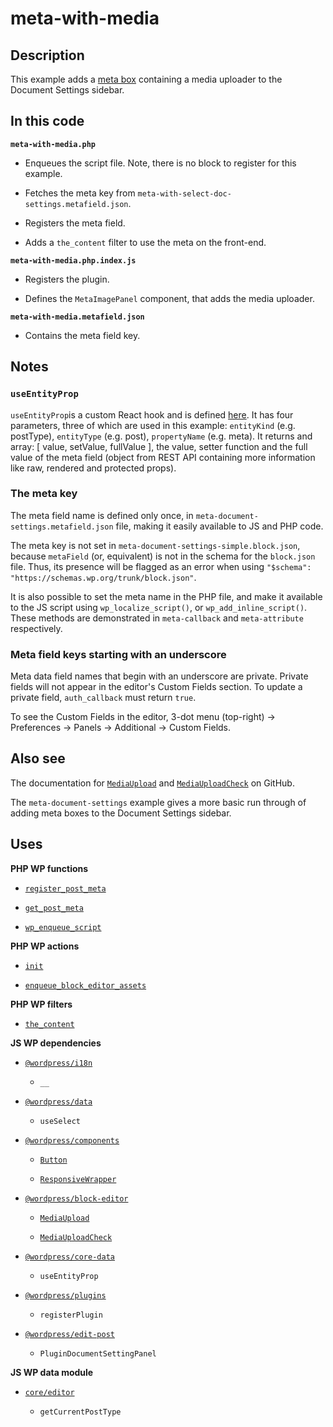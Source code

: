 # meta-with-media

## Description

This example adds a [meta box](https://developer.wordpress.org/plugins/metadata/custom-meta-boxes/) containing a media uploader to the Document Settings sidebar.

## In this code

**`meta-with-media.php`**

- Enqueues the script file. Note, there is no block to register for this example.

- Fetches the meta key from `meta-with-select-doc-settings.metafield.json`.

- Registers the meta field.

- Adds a `the_content` filter to use the meta on the front-end.

**`meta-with-media.php.index.js`**

- Registers the plugin.

- Defines the `MetaImagePanel` component, that adds the media uploader.

**`meta-with-media.metafield.json`**

- Contains the meta field key.

## Notes

### `useEntityProp`

`useEntityProp`is a custom React hook and is defined [here](https://github.com/WordPress/gutenberg/blob/trunk/packages/core-data/src/entity-provider.js#L85). It has four parameters, three of which are used in this example: `entityKind` (e.g. postType), `entityType` (e.g. post), `propertyName` (e.g. meta). It returns and array: [ value, setValue, fullValue ], the value, setter function and the full value of the meta field (object from REST API containing more information like raw, rendered and protected props).

### The meta key

The meta field name is defined only once, in `meta-document-settings.metafield.json` file, making it easily available to JS and PHP code.

The meta key is not set in `meta-document-settings-simple.block.json`, because `metaField` (or, equivalent) is not in the schema for the `block.json` file. Thus, its presence will be flagged as an error when using `"$schema": "https://schemas.wp.org/trunk/block.json"`.

It is also possible to set the meta name in the PHP file, and make it available to the JS script using `wp_localize_script()`, or `wp_add_inline_script()`. These methods are demonstrated in `meta-callback` and `meta-attribute` respectively.

### Meta field keys starting with an underscore

Meta data field names that begin with an underscore are private. Private fields will not appear in the editor's Custom Fields section. To update a private field, `auth_callback` must return `true`.

To see the Custom Fields in the editor, 3-dot menu (top-right) -> Preferences -> Panels -> Additional -> Custom Fields.

## Also see

The documentation for [`MediaUpload`](https://github.com/WordPress/gutenberg/blob/HEAD/packages/block-editor/src/components/media-upload/README.md) and [`MediaUploadCheck`](https://github.com/WordPress/gutenberg/blob/HEAD/packages/block-editor/src/components/media-upload/README.md) on GitHub.

The `meta-document-settings` example gives a more basic run through of adding meta boxes to the Document Settings sidebar.

## Uses

**PHP WP functions**

- [`register_post_meta`](https://developer.wordpress.org/reference/functions/register_post_meta/)

- [`get_post_meta`](https://developer.wordpress.org/reference/functions/get_post_meta/)

- [`wp_enqueue_script`](https://developer.wordpress.org/reference/functions/wp_enqueue_script/)

**PHP WP actions**

- [`init`](https://developer.wordpress.org/reference/hooks/init/)

- [`enqueue_block_editor_assets`](https://developer.wordpress.org/reference/hooks/enqueue_block_editor_assets/)

**PHP WP filters**

- [`the_content`](https://developer.wordpress.org/reference/functions/the_content/)

**JS WP dependencies**

- [`@wordpress/i18n`](https://developer.wordpress.org/block-editor/reference-guides/packages/packages-i18n/)

  - `__`

- [`@wordpress/data`](https://developer.wordpress.org/block-editor/reference-guides/packages/packages-data/)

  - `useSelect`

- [`@wordpress/components`](https://developer.wordpress.org/block-editor/reference-guides/components/)

  - [`Button`](https://developer.wordpress.org/block-editor/reference-guides/components/button/)

  - [`ResponsiveWrapper`](https://developer.wordpress.org/block-editor/reference-guides/components/responsive-wrapper/)

- [`@wordpress/block-editor`](https://developer.wordpress.org/block-editor/reference-guides/packages/packages-block-editor/)

  - [`MediaUpload`](https://github.com/WordPress/gutenberg/blob/HEAD/packages/block-editor/src/components/media-upload/README.md)

  - [`MediaUploadCheck`](https://github.com/WordPress/gutenberg/blob/HEAD/packages/block-editor/src/components/media-upload/README.md)

- [`@wordpress/core-data`](https://developer.wordpress.org/block-editor/reference-guides/packages/packages-core-data/)

  - `useEntityProp`

- [`@wordpress/plugins`](https://developer.wordpress.org/block-editor/reference-guides/packages/packages-plugins/)

  - `registerPlugin`

- [`@wordpress/edit-post`](https://developer.wordpress.org/block-editor/reference-guides/packages/packages-edit-post/)

  - `PluginDocumentSettingPanel`

**JS WP data module**

- [`core/editor`](https://developer.wordpress.org/block-editor/reference-guides/data/data-core-editor/)

  - `getCurrentPostType`
